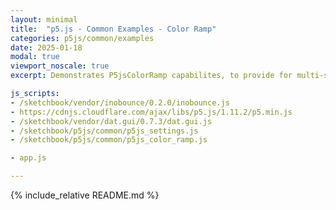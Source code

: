 ```yaml
---
layout: minimal
title:  "p5.js - Common Examples - Color Ramp"
categories: p5js/common/examples
date: 2025-01-18
modal: true
viewport_noscale: true
excerpt: Demonstrates P5jsColorRamp capabilites, to provide for multi-segment color bands for elevation tints, precipitation maps, etc.

js_scripts:
- /sketchbook/vendor/inobounce/0.2.0/inobounce.js
- https://cdnjs.cloudflare.com/ajax/libs/p5.js/1.11.2/p5.min.js
- /sketchbook/vendor/dat.gui/0.7.3/dat.gui.js
- /sketchbook/p5js/common/p5js_settings.js
- /sketchbook/p5js/common/p5js_color_ramp.js

- app.js

---
```


{% include_relative README.md %}

